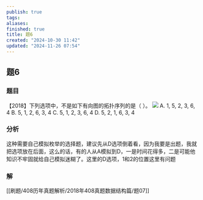 ```yaml
---
publish: true
tags: 
aliases: 
finished: true
title: 题6
created: "2024-10-30 11:42"
updated: "2024-11-26 07:54"
---
```

## 题6
### 题目
【2018】下列选项中，不是如下有向图的拓扑序列的是（ ）。
![](https://img.hwenyi.tech/202411261551567.webp)
A. 1, 5, 2, 3, 6, 4
B. 5, 1, 2, 6, 3, 4
C. 5, 1, 2, 3, 6, 4
D. 5, 2, 1, 6, 3, 4
### 分析
这种需要自己模拟枚举的选择题，建议先从D选项倒着看，因为我要是出题，我就把选项放在后面，这么的话，有的人从A模拟到D，一是时间花得多，二是可能他知识不牢固就给自己模拟迷糊了。这里的D选项，1和2的位置这里有问题
### 解
[[刷题/408历年真题解析/2018年408真题数据结构篇/题07]]